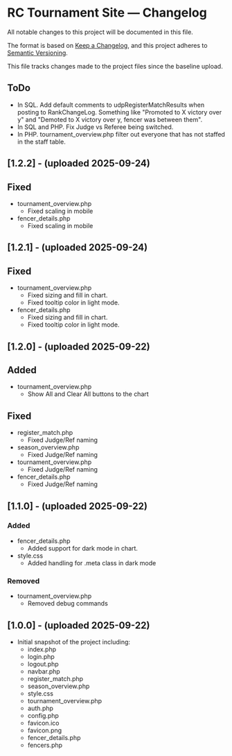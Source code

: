 # RC Tournament Site — Changelog

All notable changes to this project will be documented in this file.

The format is based on [Keep a Changelog](https://keepachangelog.com/en/1.1.0/),
and this project adheres to [Semantic Versioning](https://semver.org/spec/v2.0.0.html).

This file tracks changes made to the project files since the baseline upload.

## ToDo
- In SQL. Add default comments to udpRegisterMatchResults when posting to RankChangeLog. Something like "Promoted to X victory over y" and "Demoted to X victory over y, fencer was between them".
- In SQL and PHP. Fix Judge vs Referee being switched.
- In PHP. tournament_overview.php filter out everyone that has not staffed in the staff table.


## [1.2.2] - (uploaded 2025-09-24)
## Fixed
- tournament_overview.php
  - Fixed scaling in mobile
- fencer_details.php
  - Fixed scaling in mobile


## [1.2.1] - (uploaded 2025-09-24)
## Fixed
- tournament_overview.php
  - Fixed sizing and fill in chart.
  - Fixed tooltip color in light mode.
- fencer_details.php
  - Fixed sizing and fill in chart.
  - Fixed tooltip color in light mode.


## [1.2.0] - (uploaded 2025-09-22)
## Added
- tournament_overview.php
  - Show All and Clear All buttons to the chart

## Fixed
- register_match.php
  - Fixed Judge/Ref naming
- season_overview.php
  - Fixed Judge/Ref naming
- tournament_overview.php
  - Fixed Judge/Ref naming
- fencer_details.php
  - Fixed Judge/Ref naming

## [1.1.0] - (uploaded 2025-09-22)
### Added
- fencer_details.php
  - Added support for dark mode in chart.
- style.css
  - Added handling for .meta class in dark mode

### Removed
- tournament_overview.php
  - Removed debug commands


## [1.0.0] - (uploaded 2025-09-22)
- Initial snapshot of the project including:
  - index.php
  - login.php
  - logout.php
  - navbar.php
  - register_match.php
  - season_overview.php
  - style.css
  - tournament_overview.php
  - auth.php
  - config.php
  - favicon.ico
  - favicon.png
  - fencer_details.php
  - fencers.php